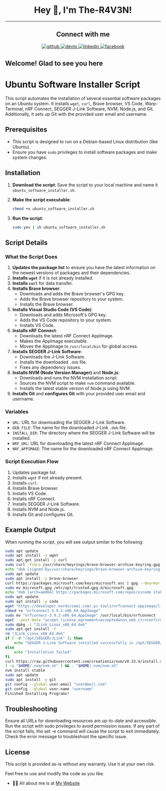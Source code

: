 # <div align="center">Hey 👋, I'm The-R4V3N!</div>  

----

## <div align="center"> Connect with me  

<div align="center">
 <a href="https://github.com/The-R4V3N" target="_blank">
<img src=https://img.shields.io/badge/github-%2324292e.svg?&style=for-the-badge&logo=github&logoColor=white alt=github style="margin-bottom: 5px;" />
<a href="https://dev.to/ther4v3n" target="_blank">
<img src=https://img.shields.io/badge/dev.to-%2308090A.svg?&style=for-the-badge&logo=dev.to&logoColor=white alt=devto style="margin-bottom: 5px;" />
</a>
<a href="https://linkedin.com/in/oliver-joisten" target="_blank">
<img src=https://img.shields.io/badge/linkedin-%231E77B5.svg?&style=for-the-badge&logo=linkedin&logoColor=white alt=linkedin style="margin-bottom: 5px;" />
</a>
<a href="https://www.facebook.com/oliver.joisten" target="_blank">
<img src=https://img.shields.io/badge/facebook-%232E87FB.svg?&style=for-the-badge&logo=facebook&logoColor=white alt=facebook style="margin-bottom: 5px;" />
</a>

</a>  
</div>

## Welcome! Glad to see you here  

# Ubuntu Software Installer Script

This script automates the installation of several essential software packages on an Ubuntu system. It installs `wget`, `curl`, Brave browser, VS Code, Warp-Terminal, nRF Connect, SEGGER J-Link Software, NVM, Node.js, and Git. Additionally, it sets up Git with the provided user email and username.

## Prerequisites

- This script is designed to run on a Debian-based Linux distribution (like Ubuntu).
- Ensure you have `sudo` privileges to install software packages and make system changes.

## Installation

1. **Download the script**: Save the script to your local machine and name it `ubuntu_software_installer.sh`.

2. **Make the script executable**:

    ```bash
    chmod +x ubuntu_software_installer.sh
    ```

3. **Run the script**:

    ```bash
    sudo yes | sh ubuntu_software_installer.sh
    ```

## Script Details

### What the Script Does

1. **Updates the package list** to ensure you have the latest information on the newest versions of packages and their dependencies.
2. **Installs `wget`** if it is not already installed.
3. **Installs `curl`** for data transfer.
4. **Installs Brave browser**:
    - Downloads and adds the Brave browser's GPG key.
    - Adds the Brave browser repository to your system.
    - Installs the Brave browser.
5. **Installs Visual Studio Code (VS Code)**:
    - Downloads and adds Microsoft's GPG key.
    - Adds the VS Code repository to your system.
    - Installs VS Code.
6. **Installs nRF Connect**:
    - Downloads the latest nRF Connect AppImage.
    - Makes the AppImage executable.
    - Moves the AppImage to `/usr/local/bin` for global access.
7. **Installs SEGGER J-Link Software**:
    - Downloads the J-Link Software.
    - Installs the downloaded `.deb` file.
    - Fixes any dependency issues.
8. **Installs NVM (Node Version Manager)** and **Node.js**:
    - Downloads and runs the NVM installation script.
    - Sources the NVM script to make `nvm` command available.
    - Installs the latest stable version of Node.js using NVM.
9. **Installs Git** and **configures Git** with your provided user email and username.

### Variables

- `URL`: URL for downloading the SEGGER J-Link Software.
- `DEB_FILE`: The name for the downloaded J-Link `.deb` file.
- `INSTALL_DIR`: The directory where the SEGGER J-Link Software will be installed.
- `NRF_URL`: URL for downloading the latest nRF Connect AppImage.
- `NRF_APPIMAGE`: The name for the downloaded nRF Connect AppImage.

### Script Execution Flow

1. Updates package list.
2. Installs `wget` if not already present.
3. Installs `curl`.
4. Installs Brave browser.
5. Installs VS Code.
6. Installs nRF Connect.
7. Installs SEGGER J-Link Software.
8. Installs NVM and Node.js.
9. Installs Git and configures Git.

## Example Output

When running the script, you will see output similar to the following:

```sh
sudo apt update
sudo apt install -y wget
sudo apt-get install -y curl
sudo curl -fsSLo /usr/share/keyrings/brave-browser-archive-keyring.gpg https://brave-browser-apt-release.s3.brave.com/brave-browser-archive-keyring.gpg
echo "deb [signed-by=/usr/share/keyrings/brave-browser-archive-keyring.gpg] https://brave-browser-apt-release.s3.brave.com/ stable main" | sudo tee /etc/apt/sources.list.d/brave-browser-release.list
sudo apt update
sudo apt install -y brave-browser
curl https://packages.microsoft.com/keys/microsoft.asc | gpg --dearmor > microsoft.gpg
sudo mv microsoft.gpg /etc/apt/trusted.gpg.d/microsoft.gpg
echo "deb [arch=amd64] https://packages.microsoft.com/repos/vscode stable main" | sudo tee /etc/apt/sources.list.d/vscode.list
sudo apt update
sudo apt install -y code
wget "https://developer.nordicsemi.com/.pc-tools/nrfconnect-appimage/linux/latest/nrfconnect-3.9.2-x86_64.AppImage" -O "nrfconnect-3.9.2-x86_64.AppImage"
chmod +x "nrfconnect-3.9.2-x86_64.AppImage"
sudo mv "nrfconnect-3.9.2-x86_64.AppImage" /usr/local/bin/nrfconnect
wget --post-data "accept_license_agreement=accepted&non_emb_ctr=confirmed" "https://www.segger.com/downloads/jlink/JLink_Linux_x86_64.deb" -O "JLink_Linux_x86_64.deb"
sudo dpkg -i "JLink_Linux_x86_64.deb"
sudo apt-get install -f
rm "JLink_Linux_x86_64.deb"
if [ -d "/opt/SEGGER/JLink" ]; then
    echo "SEGGER J-Link Software installed successfully in /opt/SEGGER/JLink"
else
    echo "Installation failed"
fi
curl https://raw.githubusercontent.com/creationix/nvm/v0.33.4/install.sh | bash
[ -s "$HOME/.nvm/nvm.sh" ] && . "$HOME/.nvm/nvm.sh"
nvm install stable
sudo apt update
sudo apt install -y git
git config --global user.email "user@mail.com"
git config --global user.name "username"
Finished Installing Programs!
```

## Troubleshooting

Ensure all URLs for downloading resources are up-to-date and accessible.
Run the script with sudo privileges to avoid permission issues.
If any part of the script fails, the set -e command will cause the script to exit immediately. Check the error message to troubleshoot the specific issue.

## License

This script is provided as-is without any warranty. Use it at your own risk.

Feel free to use and modify the code as you like.

- 👨‍💻 All about me is at [My Website](https://www.oliver-joisten.se/)
